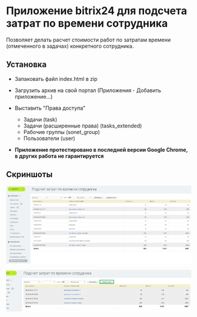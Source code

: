 
# Приложение bitrix24 для подсчета затрат по времени сотрудника

Позволяет делать расчет стоимости работ по затратам времени (отмеченного в задачах) конкретного сотрудника.

## Установка

- Запаковать файл index.html в zip
- Загрузить архив на свой портал (Приложения - Добавить приложение...)
- Выставить "Права доступа"
    + Задачи (task)
    + Задачи (расширенные права) (tasks_extended)
    + Рабочие группы (sonet_group)
    + Пользователи (user)

- **Приложение протестировано в последней версии Google Chrome, в других работа не гарантируется**

## Скриншоты

![100.png](screenshots/100.png?raw=true "Вид с логами")

![200.png](screenshots/200.png?raw=true "Вид без логов")
